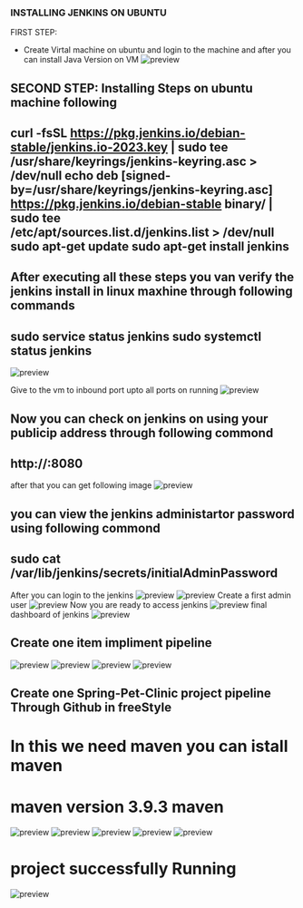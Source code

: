 ### INSTALLING JENKINS ON UBUNTU

FIRST STEP:
- Create Virtal machine on ubuntu and login to the machine and after you can install Java Version on VM
![preview](images.md/1.md.png)
 
SECOND STEP:
Installing Steps on ubuntu machine following
---
curl -fsSL https://pkg.jenkins.io/debian-stable/jenkins.io-2023.key | sudo tee \
  /usr/share/keyrings/jenkins-keyring.asc > /dev/null
echo deb [signed-by=/usr/share/keyrings/jenkins-keyring.asc] \
  https://pkg.jenkins.io/debian-stable binary/ | sudo tee \
  /etc/apt/sources.list.d/jenkins.list > /dev/null
sudo apt-get update
sudo apt-get install jenkins
---
After executing all these steps you van verify the jenkins install in linux maxhine through following commands
---
sudo service status jenkins
sudo systemctl status jenkins
---
![preview](images.md/2.md.png)

Give to the vm to inbound port upto all ports on running
![preview](./images.md/3.md.png)

Now you can check on jenkins on using your publicip address through following commond
---
http://<public-ip>:8080
---
after that you can get following image
![preview](images.md/4.md.png)

you can view the jenkins administartor password using following commond
---
sudo cat /var/lib/jenkins/secrets/initialAdminPassword
---

After you can login to the jenkins
![preview](./images.md/5.md.png)
![preview](./images.md/6.md.png)
Create a first admin user
![preview](images.md/7.md.png)
Now you are ready to access jenkins
![preview](./images.md/8.md.png)
final dashboard of jenkins
![preview](./images.md/9.md.png)


## Create one item impliment pipeline
![preview](images.md/10.md.png)
![preview](images.md/11.md.png)
![preview](images.md/12.md.png)
![preview](images.md/13.md.png)

## Create one Spring-Pet-Clinic project pipeline Through Github in freeStyle

# In this we need maven you can istall maven
# maven version 3.9.3 maven


![preview](./images.md/18.md.png)
![preview](./images.md/19.md.png)
![preview](./images.md/20.md.png)
![preview](./images.md/21.md.png)
![preview](./images.md/22.md.png)

# project successfully Running
![preview](./images.md/23.md.png)
